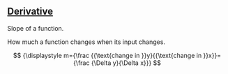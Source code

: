 ## [Derivative](#derivative)

Slope of a function.

How much a function changes when its input changes.

$$
{\displaystyle m={\frac {{\text{change in }}y}{{\text{change in }}x}}={\frac {\Delta y}{\Delta x}}}
$$
